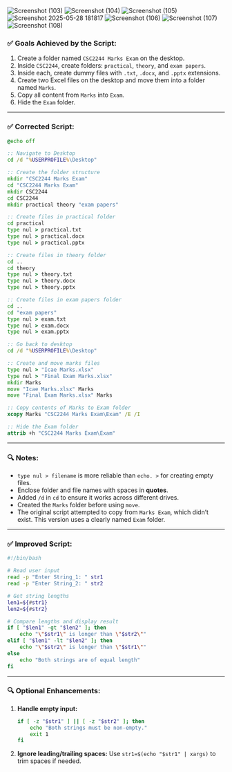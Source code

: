 
![Screenshot (103)](https://github.com/user-attachments/assets/a3ab2def-456f-4b43-8df2-9b6985c4b34b)
![Screenshot (104)](https://github.com/user-attachments/assets/059b775c-3364-4874-b588-c1e5a555d9c1)
![Screenshot (105)](https://github.com/user-attachments/assets/79944d63-75fa-4cc8-9400-e510d7e4a2b8)
![Screenshot 2025-05-28 181817](https://github.com/user-attachments/assets/22e62687-a472-4f01-a45b-1796cd798012)
![Screenshot (106)](https://github.com/user-attachments/assets/46e6538a-6602-43ee-99da-524d77b1e3ef)
![Screenshot (107)](https://github.com/user-attachments/assets/9a0aacb0-779d-43b0-b0d4-95966c735289)
![Screenshot (108)](https://github.com/user-attachments/assets/074fccc7-6d04-462d-b444-3b972ac3c7f3)



### ✅ **Goals Achieved by the Script:**

1. Create a folder named `CSC2244 Marks Exam` on the desktop.
2. Inside `CSC2244`, create folders: `practical`, `theory`, and `exam papers`.
3. Inside each, create dummy files with `.txt`, `.docx`, and `.pptx` extensions.
4. Create two Excel files on the desktop and move them into a folder named `Marks`.
5. Copy all content from `Marks` into `Exam`.
6. Hide the `Exam` folder.

---

### ✅ **Corrected Script:**

```bat
@echo off

:: Navigate to Desktop
cd /d "%USERPROFILE%\Desktop"

:: Create the folder structure
mkdir "CSC2244 Marks Exam"
cd "CSC2244 Marks Exam"
mkdir CSC2244
cd CSC2244
mkdir practical theory "exam papers"

:: Create files in practical folder
cd practical
type nul > practical.txt
type nul > practical.docx
type nul > practical.pptx

:: Create files in theory folder
cd ..
cd theory
type nul > theory.txt
type nul > theory.docx
type nul > theory.pptx

:: Create files in exam papers folder
cd ..
cd "exam papers"
type nul > exam.txt
type nul > exam.docx
type nul > exam.pptx

:: Go back to desktop
cd /d "%USERPROFILE%\Desktop"

:: Create and move marks files
type nul > "Icae Marks.xlsx"
type nul > "Final Exam Marks.xlsx"
mkdir Marks
move "Icae Marks.xlsx" Marks
move "Final Exam Marks.xlsx" Marks

:: Copy contents of Marks to Exam folder
xcopy Marks "CSC2244 Marks Exam\Exam" /E /I

:: Hide the Exam folder
attrib +h "CSC2244 Marks Exam\Exam"
```

---

### 🔍 Notes:

* `type nul > filename` is more reliable than `echo. >` for creating empty files.
* Enclose folder and file names with spaces in **quotes**.
* Added `/d` in `cd` to ensure it works across different drives.
* Created the `Marks` folder before using `move`.
* The original script attempted to copy from `Marks Exam`, which didn’t exist. This version uses a clearly named `Exam` folder.



---

### ✅ **Improved Script:**

```bash
#!/bin/bash

# Read user input
read -p "Enter String_1: " str1
read -p "Enter String_2: " str2

# Get string lengths
len1=${#str1}
len2=${#str2}

# Compare lengths and display result
if [ "$len1" -gt "$len2" ]; then
    echo "\"$str1\" is longer than \"$str2\""
elif [ "$len1" -lt "$len2" ]; then
    echo "\"$str2\" is longer than \"$str1\""
else
    echo "Both strings are of equal length"
fi
```

---

### 🔍 Optional Enhancements:

1. **Handle empty input:**

   ```bash
   if [ -z "$str1" ] || [ -z "$str2" ]; then
       echo "Both strings must be non-empty."
       exit 1
   fi
   ```

2. **Ignore leading/trailing spaces:**
   Use `str1=$(echo "$str1" | xargs)` to trim spaces if needed.
